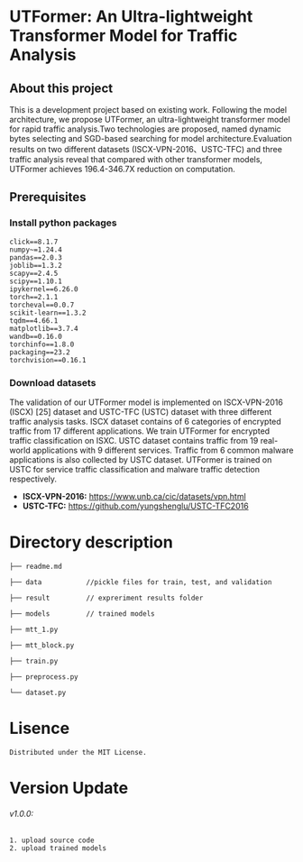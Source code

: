 # UTFormer: An Ultra-lightweight Transformer Model for Traffic Analysis
    
    
    
## About this project  
This is a development project based on existing work. Following the model architecture, we propose UTFormer, an ultra-lightweight transformer model for rapid traffic analysis.Two technologies are proposed, named dynamic bytes selecting and SGD-based searching for model architecture.Evaluation results on two different datasets (ISCX-VPN-2016、USTC-TFC) and three traffic analysis reveal that compared with other transformer models, UTFormer achieves 196.4-346.7X reduction on computation.

 
## Prerequisites
### Install python packages

    click==8.1.7
    numpy~=1.24.4
    pandas==2.0.3
    joblib==1.3.2
    scapy==2.4.5
    scipy==1.10.1
    ipykernel==6.26.0
    torch==2.1.1
    torcheval==0.0.7
    scikit-learn==1.3.2
    tqdm==4.66.1
    matplotlib==3.7.4
    wandb==0.16.0
    torchinfo==1.8.0
    packaging==23.2
    torchvision==0.16.1

### Download datasets
The validation of our UTFormer model is implemented on ISCX-VPN-2016 (ISCX) [25] dataset and USTC-TFC (USTC) dataset with three different traffic analysis tasks. ISCX dataset contains of 6 categories of encrypted traffic from 17 different applications. We train UTFormer for encrypted traffic classification on ISXC. USTC dataset contains traffic from 19 real-world applications with 9 different services. Traffic from 6 common malware applications is also collected by USTC dataset. UTFormer is trained on USTC for service traffic classification and malware traffic detection respectively.
- **ISCX-VPN-2016:** <https://www.unb.ca/cic/datasets/vpn.html>
- **USTC-TFC:** <https://github.com/yungshenglu/USTC-TFC2016>
 
# Directory description
    ├── readme.md           
    
    ├── data           //pickle files for train, test, and validation  
    
    ├── result         // expreriment results folder
    
    ├── models         // trained models

    ├── mtt_1.py         

    ├── mtt_block.py         

    ├── train.py         

    ├── preprocess.py         
    
    └── dataset.py           
 

 # Lisence
    Distributed under the MIT License. 
 
# Version Update
###### v1.0.0: 
    1. upload source code
    2. upload trained models
 
 
